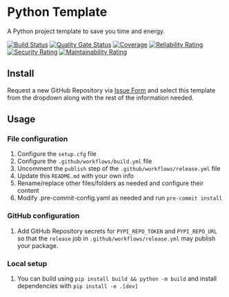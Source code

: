 # Python Template

A Python project template to save you time and energy.

[![Build Status](https://github.com/oneTakeda/devops-python-repository-template/workflows/build/badge.svg)](https://github.com/oneTakeda/devops-python-repository-template/actions)
[![Quality Gate Status](https://sonarcloud.io/api/project_badges/measure?project=oneTakeda_devops-python-repository-template&metric=alert_status&token=35f44dc5ad02eb732925ff374fc156e1ccb39987)](https://sonarcloud.io/summary/new_code?id=oneTakeda_devops-python-repository-template)
[![Coverage](https://sonarcloud.io/api/project_badges/measure?project=oneTakeda_devops-python-repository-template&metric=coverage&token=35f44dc5ad02eb732925ff374fc156e1ccb39987)](https://sonarcloud.io/summary/new_code?id=oneTakeda_devops-python-repository-template)
[![Reliability Rating](https://sonarcloud.io/api/project_badges/measure?project=oneTakeda_devops-python-repository-template&metric=reliability_rating&token=35f44dc5ad02eb732925ff374fc156e1ccb39987)](https://sonarcloud.io/summary/new_code?id=oneTakeda_devops-python-repository-template)
[![Security Rating](https://sonarcloud.io/api/project_badges/measure?project=oneTakeda_devops-python-repository-template&metric=security_rating&token=35f44dc5ad02eb732925ff374fc156e1ccb39987)](https://sonarcloud.io/summary/new_code?id=oneTakeda_devops-python-repository-template)
[![Maintainability Rating](https://sonarcloud.io/api/project_badges/measure?project=oneTakeda_devops-python-repository-template&metric=sqale_rating&token=35f44dc5ad02eb732925ff374fc156e1ccb39987)](https://sonarcloud.io/summary/new_code?id=oneTakeda_devops-python-repository-template)

## Install

Request a new GitHub Repository via [Issue Form](https://github.com/oneTakeda/devops-repo-automation/issues/new?assignees=&labels=python&projects=&template=a2-repo-create-request-form.yml&title=%5BGitHub+Repository+Creation+Request%5D%3A+Create%20Repo%20from%20Python%20Template) and select this template from the dropdown along with the rest of the information needed.

## Usage

### File configuration

1. Configure the `setup.cfg` file
1. Configure the `.github/workflows/build.yml` file
1. Uncomment the `publish` step of the `.github/workflows/release.yml` file
1. Update this `README.md` with your own info
1. Rename/replace other files/folders as needed and configure their content
1. Modify .pre-commit-config.yaml as needed and run `pre-commit install`

### GitHub configuration

1. Add GitHub Repository secrets for `PYPI_REPO_TOKEN` and `PYPI_REPO_URL` so that the `release` job in `.github/workflows/release.yml` may publish your package.

### Local setup

1. You can build using `pip install build && python -m build` and install dependencies with `pip install -e .[dev]`
